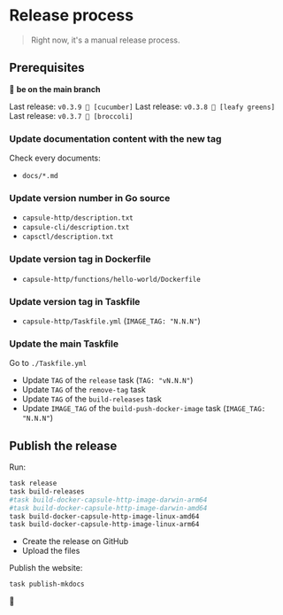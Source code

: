 # Release process

> Right now, it's a manual release process.

## Prerequisites

👋 **be on the main branch**

Last release: `v0.3.9 🥒 [cucumber]`
Last release: `v0.3.8 🥬 [leafy greens]` 
Last release: `v0.3.7 🥦 [broccoli]`

### Update documentation content with the new tag

Check every documents:
- `docs/*.md`

### Update version number in Go source

- `capsule-http/description.txt`
- `capsule-cli/description.txt`
- `capsctl/description.txt`

### Update version tag in Dockerfile

- `capsule-http/functions/hello-world/Dockerfile`

### Update version tag in Taskfile

- `capsule-http/Taskfile.yml` (`IMAGE_TAG: "N.N.N"`)

### Update the main Taskfile

Go to `./Taskfile.yml`

- Update `TAG` of the `release` task (`TAG: "vN.N.N"`)
- Update `TAG` of the `remove-tag` task
- Update `TAG` of the `build-releases` task
- Update `IMAGE_TAG` of the `build-push-docker-image` task (`IMAGE_TAG: "N.N.N"`)

## Publish the release

Run:

```bash
task release
task build-releases
#task build-docker-capsule-http-image-darwin-arm64
#task build-docker-capsule-http-image-darwin-amd64
task build-docker-capsule-http-image-linux-amd64
task build-docker-capsule-http-image-linux-arm64
```

- Create the release on GitHub
- Upload the files

Publish the website:

```bash
task publish-mkdocs
```

🎉